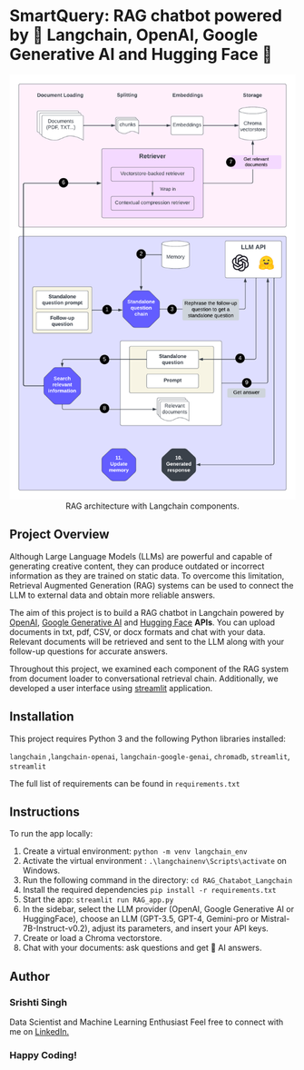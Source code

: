 # SmartQuery: RAG chatbot powered by 🔗 Langchain, OpenAI, Google Generative AI and Hugging Face 🤗

<div align="center">
  <img src="https://github.com/swishtisingh/SmartQuery/blob/main/data/docs/RAG_architecture.png" >
  <figcaption>RAG architecture with Langchain components.</figcaption>
</div>

## Project Overview <a name="overview"></a>

Although Large Language Models (LLMs) are powerful and capable of generating creative content, they can produce outdated or incorrect information as they are trained on static data. To overcome this limitation, Retrieval Augmented Generation (RAG) systems can be used to connect the LLM to external data and obtain more reliable answers.



The aim of this project is to build a RAG chatbot in Langchain powered by [OpenAI](https://platform.openai.com/overview), [Google Generative AI](https://ai.google.dev/?hl=en) and [Hugging Face](https://huggingface.co/) **APIs**. You can upload documents in txt, pdf, CSV, or docx formats and chat with your data. Relevant documents will be retrieved and sent to the LLM along with your follow-up questions for accurate answers.

Throughout this project, we examined each component of the RAG system from document loader to conversational retrieval chain. Additionally, we developed a user interface using [streamlit](https://streamlit.io/) application.

## Installation <a name="installation"></a>

This project requires Python 3 and the following Python libraries installed:

`langchain` ,`langchain-openai`, `langchain-google-genai`, `chromadb`, `streamlit`, `streamlit`

The full list of requirements can be found in `requirements.txt`

## Instructions <a name="instructions"></a>

To run the app locally:

1. Create a virtual environment: `python -m venv langchain_env`
2. Activate the virtual environment : `.\langchainenv\Scripts\activate` on Windows.
3. Run the following command in the directory: `cd RAG_Chatabot_Langchain`
4. Install the required dependencies `pip install -r requirements.txt`
5. Start the app: `streamlit run RAG_app.py`
6. In the sidebar, select the LLM provider (OpenAI, Google Generative AI or HuggingFace), choose an LLM (GPT-3.5, GPT-4, Gemini-pro or Mistral-7B-Instruct-v0.2), adjust its parameters, and insert your API keys.
7. Create or load a Chroma vectorstore.
8. Chat with your documents: ask questions and get 🤖 AI answers.

## Author

### Srishti Singh
Data Scientist and Machine Learning Enthusiast
Feel free to connect with me on [LinkedIn.](https://www.linkedin.com/in/srishti-singh-921aa52aa/)

### Happy Coding!
